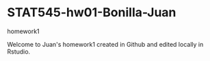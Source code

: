 # STAT545-hw01-Bonilla-Juan
homework1

Welcome to Juan's homework1 created in Github and edited locally in Rstudio.